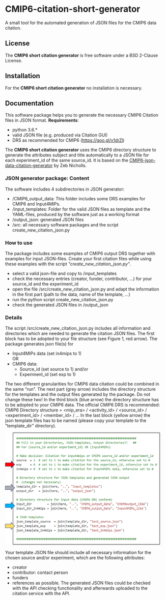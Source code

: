 # CMIP6-citation-short-generator
A small tool for the automated generation of JSON files for the CMIP6 data citation.
## License 
The **CMIP6 short citation generator** is free software under a BSD 2-Clause License.

## Installation 
For the **CMIP6 short citation generator** no installation is necessary.

## Documentation 

This software package helps you to generate the necessary CMIP6 Citation files in JSON format.
**Requirements**:
* python 3.6.*
* valid JSON file (e.g. produced via Citation GUI)
* DRS as recommended for CMIP6 (https://goo.gl/v1drZl)

The **CMIP6 short citation generator** uses the CMIP6 directory structure to generate the attributes subject and title automatically to a JSON file for each experiment_id of the same source_id.
It is based on the [CMIP6-json-data-citation-generator](https://github.com/znicholls/CMIP6-json-data-citation-generator) by Zeb Nicholls.


### JSON generator package: Content 
The software includes 4 subdirectories in JSON generator:
* /CMIP6_output_data: This folder includes some DRS examples for CMIP6 and Input4MIPs. 
* /input_templates: Folder for the valid JSON files as template and the YAML-files, produced by the software just as a working format
* /output_json: generated JSON files 
* /src: all necessary software packages and the script create_new_citation_json.py

### How to use
The package includes some examples of CMIP6 output DRS together with examples for input JSON-files. Create your first citation files while using these examples with the script _"create_new_citation_json.py"_.  
* select a valid json-file and copy to /input_templates
* check the necessary entries (creator, funder, contributor, …) for your source_id and the experiment_id 
* open the file /src/create_new_citation_json.py and adapt the information in the first part (path to the data, name of the template, …)
* run the python script create_new_citation_json.py
* check the generated JSON files in /output_json

### Details
The script /src/create_new_citation_json.py includes all information and directories which are needed to generate the citation JSON files.
The first block has to be adopted to your file structure (see Figure 1, red arrow). The package generates json file(s) for 
* Input4MIPs data (set in4mips to 1)  
    OR
* CMIP6 data:
  * Source_id (set source to 1) and/or
  * Experiment_id (set exp to 1)
  
The two different granularities for CMIP6 data citation could be combined in the same “run”. 
The next part (grey arrow) includes the directory structure for the templates and the output files generated by the package. Do not change these two!
In the third block (blue arrow) the directory structure has to be adopted to your CMIP6 data. The official CMIP6 DRS is recommended:
CMIP6 Directory structure = 
<mip_era> / <activity_id> / <source_id> / <experiment_id> / <member_id> / …
In the last block (yellow arrow) the json template files has to be named (please copy your template to the “template_dir” directory).

![Figure 1: Part of the python script create_new_citation_json.py which has to be adopted by the user.](https://github.com/AndreaLamm/CMIP6-citation-short-generator/blob/master/screenshot_script.png)

Your template JSON file should include all necessary information for the chosen source and/or experiment, which are the following attributes:
* creator
* contributor: contact person
* funders
* references as possible.
The generated JSON files could be checked with the API checking functionality and afterwards uploaded to the citation service with the API.
